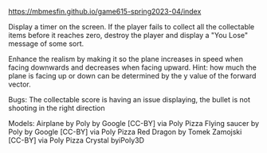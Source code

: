 https://mbmesfin.github.io/game615-spring2023-04/index

Display a timer on the screen. If the player fails to collect all the collectable items before it reaches zero, destroy the player and display a "You Lose" message of some sort.

Enhance the realism by making it so the plane increases in speed when facing downwards and decreases when facing upward. Hint: how much the plane is facing up or down can be determined by the y value of the forward vector.

Bugs: The collectable score is having an issue displaying, the bullet is not shooting in the right direction

Models:
Airplane by Poly by Google [CC-BY] via Poly Pizza
Flying saucer by Poly by Google [CC-BY] via Poly Pizza
Red Dragon by Tomek Zamojski [CC-BY] via Poly Pizza
Crystal byiPoly3D
